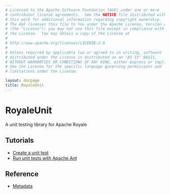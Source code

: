 ```yaml
---
# Licensed to the Apache Software Foundation (ASF) under one or more
# contributor license agreements.  See the NOTICE file distributed with
# this work for additional information regarding copyright ownership.
# The ASF licenses this file to You under the Apache License, Version 2.0
# (the "License"); you may not use this file except in compliance with
# the License.  You may obtain a copy of the License at
# 
# http://www.apache.org/licenses/LICENSE-2.0
# 
# Unless required by applicable law or agreed to in writing, software
# distributed under the License is distributed on an "AS IS" BASIS,
# WITHOUT WARRANTIES OR CONDITIONS OF ANY KIND, either express or implied.
# See the License for the specific language governing permissions and
# limitations under the License.

layout: docpage
title: RoyaleUnit
---
```


# RoyaleUnit

A unit testing library for Apache Royale

## Tutorials

* [Create a unit test](testing/royaleunit/create-a-unit-test.html)
* [Run unit tests with Apache Ant](testing/royaleunit/run-unit-tests-with-ant.html)

## Reference

* [Metadata](testing/royaleunit/metadata.html)